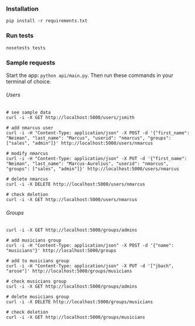 ### Installation

```shell
pip install -r requirements.txt
```

### Run tests

```shell
nosetests tests
```

### Sample requests

Start the app: `python api/main.py`. Then run these commands in your terminal of choice.

###### Users

```shell
# see sample data
curl -i -X GET http://localhost:5000/users/jsmith

# add nmarcus user
curl -i -H "Content-Type: application/json" -X POST -d '{"first_name": "Neiman", "last_name": "Marcus", "userid": "nmarcus", "groups": ["sales", "admin"]}' http://localhost:5000/users/nmarcus

# modify nmarcus
curl -i -H "Content-Type: application/json" -X PUT -d '{"first_name": "Neiman", "last_name": "Marcus-Aurelius", "userid": "nmarcus", "groups": ["sales", "admin"]}' http://localhost:5000/users/nmarcus

# delete nmarcus
curl -i -X DELETE http://localhost:5000/users/nmarcus

# check deletion
curl -i -X GET http://localhost:5000/users/nmarcus
```

###### Groups

```shell
curl -i -X GET http://localhost:5000/groups/admins

# add musicians group
curl -i -H "Content-Type: application/json" -X POST -d '{"name": "musicians"}' http://localhost:5000/groups

# add to musicians group
curl -i -H "Content-Type: application/json" -X PUT -d '["jbach", "arose"]' http://localhost:5000/groups/musicians

# check musicians group
curl -i -X GET http://localhost:5000/groups/admins

# delete musicians group
curl -i -X DELETE http://localhost:5000/groups/musicians

# check deletion
curl -i -X GET http://localhost:5000/groups/musicians
```